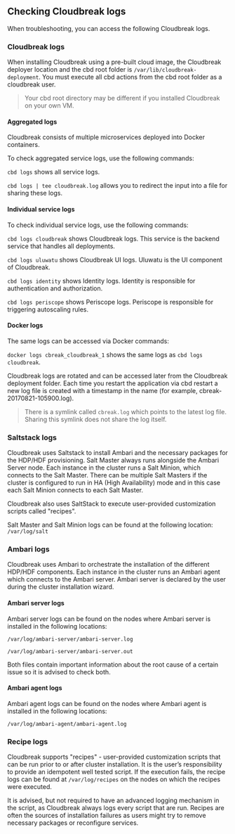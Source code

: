 
## Checking Cloudbreak logs

[comment]: <> (TO-DO: How about 'cbd doctor'? I read in the Cloudbreak docs that "The doctor command helps you diagnose problems with your environment, such as common problems with your docker or boot2docker configuration. You can also use it to check cbd versions.") 

When troubleshooting, you can access the following Cloudbreak logs.

### Cloudbreak logs

When installing Cloudbreak using a pre-built cloud image, the  Cloudbreak deployer location and the cbd root folder is `/var/lib/cloudbreak-deployment`. You must execute all cbd actions from the cbd root folder as a cloudbreak user. 

> Your cbd root directory may be different if you installed Cloudbreak on your own VM. 


#### Aggregated logs

Cloudbreak consists of multiple microservices deployed into Docker containers. 

To check aggregated service logs, use the following commands:

`cbd logs` shows all service logs.

`cbd logs | tee cloudbreak.log` allows you to redirect the input into a file for sharing these logs.

#### Individual service logs

To check individual service logs, use the following commands:

`cbd logs cloudbreak` shows Cloudbreak logs. This service is the backend service that handles all deployments.

`cbd logs uluwatu` shows Cloudbreak UI logs. Uluwatu is the UI component of Cloudbreak.

`cbd logs identity` shows Identity logs. Identity is responsible for authentication and authorization.

`cbd logs periscope` shows Periscope logs. Periscope is responsible for triggering autoscaling rules.

#### Docker logs

The same logs can be accessed via Docker commands:

`docker logs cbreak_cloudbreak_1` shows the same logs as `cbd logs cloudbreak`.

Cloudbreak logs are rotated and can be accessed later from the Cloudbreak deployment folder. Each time you restart the application via cbd restart a new log file is created with a timestamp in the name (for example, cbreak-20170821-105900.log). 

> There is a symlink called `cbreak.log` which points to the latest log file. Sharing this symlink does not share the log itself.
 

### Saltstack logs

Cloudbreak uses Saltstack to install Ambari and the necessary packages for the HDP/HDF provisioning. Salt Master always runs alongside the Ambari Server node. Each instance in the cluster runs a Salt Minion, which connects to the Salt Master. There can be multiple Salt Masters if the cluster is configured to run in HA (High Availability) mode and in this case each Salt Minion connects to each Salt Master.

Cloudbreak also uses SaltStack to execute user-provided customization scripts called "recipes". 

Salt Master and Salt Minion logs can be found at the following location: `/var/log/salt`


### Ambari logs

Cloudbreak uses Ambari to orchestrate the installation of the different HDP/HDF components. Each instance in the cluster runs an Ambari agent which connects to the Ambari server. Ambari server is declared by the user during the cluster installation wizard. 

#### Ambari server logs

Ambari server logs can be found on the nodes where Ambari server is installed in the following locations:

`/var/log/ambari-server/ambari-server.log`

`/var/log/ambari-server/ambari-server.out`

Both files contain important information about the root cause of a certain issue so it is advised to check both.

#### Ambari agent logs

Ambari agent logs can be found on the nodes where Ambari agent is installed in the following locations:

`/var/log/ambari-agent/ambari-agent.log`

[comment]: <> (This doc http://hortonworks.github.io/cloudbreak-docs/release-1.16.4/operations/#ambari-server-node mentions more HDP/Ambari logs than these mentioned above. It says: "You can access Hadoop logs from the host and from the container in the /hadoopfs/fs1/logs directory." and "You can access Ambari logs from the host instance in the `/hadoopfs/fs1/logs folder." How are these logs different than these mentioned above?)


### Recipe logs

Cloudbreak supports "recipes" - user-provided customization scripts that can be run prior to or after cluster installation. It is the user’s responsibility to provide an idempotent well tested script. If the execution fails, the recipe logs can be found at `/var/log/recipes` on the nodes on which the recipes were executed.

It is advised, but not required to have an advanced logging mechanism in the script, as Cloudbreak always logs every script that are run. Recipes are often the sources of installation failures as users might try to remove necessary packages or reconfigure services.
   

